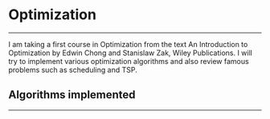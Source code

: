 # Optimization
--------------
I am taking a first course in Optimization from the text An Introduction to Optimization by Edwin Chong and Stanislaw Zak, Wiley Publications. I will try to implement various optimization algorithms and also review famous problems such as scheduling and TSP.

## Algorithms implemented
-------------------------

